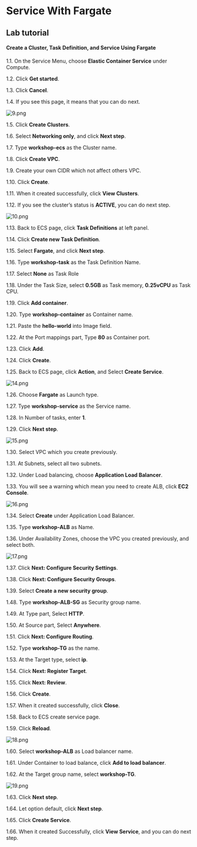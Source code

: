 Service With Fargate
================================================================

## Lab tutorial
#### Create a Cluster, Task Definition, and Service Using Fargate

1.1. 	On the Service Menu, choose **Elastic Container Service** under Compute.

1.2. 	Click **Get started**.

1.3. 	Click **Cancel**.

1.4. 	If you see this page, it means that you can do next.

![9.png](/images/9.png)

1.5. 	Click **Create Clusters**.

1.6. 	Select **Networking only**, and click **Next step**.

1.7. 	Type **workshop-ecs** as the Cluster name.

1.8. 	Click **Create VPC**.

1.9. 	Create your own CIDR which not affect others VPC.

1.10. 	Click **Create**.

1.11. 	When it created successfully, click **View Clusters**.

1.12. 	If you see the cluster’s status is **ACTIVE**, you can do next step.

![10.png](/images/10.png)

1.13. 	Back to ECS page, click **Task Definitions** at left panel.

1.14. 	Click **Create new Task Definition**.

1.15. 	Select **Fargate**, and click **Next step**.

1.16. 	Type **workshop-task** as the Task Definition Name.

1.17. 	Select **None** as Task Role

1.18. 	Under the Task Size, select **0.5GB** as Task memory, **0.25vCPU** as Task CPU.

1.19. 	Click **Add container**.

1.20. 	Type **workshop-container** as Container name.

1.21. 	Paste the **hello-world** into Image field.

1.22. 	At the Port mappings part, Type **80** as Container port.

1.23. 	Click **Add**.

1.24. 	Click **Create**.

1.25. 	Back to ECS page, click **Action**, and Select **Create Service**.

![14.png](/images/14.png)

1.26. 	Choose **Fargate** as Launch type.

1.27. 	Type **workshop-service** as the Service name.

1.28. 	In Number of tasks, enter **1**.

1.29. 	Click **Next step**.

![15.png](/images/15.png)

1.30. 	Select VPC which you create previously.

1.31. 	At Subnets, select all two subnets.

1.32. 	Under Load balancing, choose **Application Load Balancer**.

1.33. 	You will see a warning which mean you need to create ALB, click **EC2 Console**.

![16.png](/images/16.png)

1.34. 	Select **Create** under Application Load Balancer.

1.35. 	Type **workshop-ALB** as Name.

1.36. 	Under Availability Zones, choose the VPC you created previously, and select both.

![17.png](/images/17.png)

1.37. 	Click **Next: Configure Security Settings**.

1.38. 	Click **Next: Configure Security Groups**.

1.39. 	Select **Create a new security group**.

1.48. 	Type **workshop-ALB-SG** as Security group name.

1.49. 	At Type part, Select **HTTP**.

1.50. 	At Source part, Select **Anywhere**.

1.51. 	Click **Next: Configure Routing**.

1.52. 	Type **workshop-TG** as the name.

1.53. 	At the Target type, select **ip**.

1.54. 	Click **Next: Register Target**.

1.55. 	Click **Next: Review**.

1.56. 	Click **Create**.

1.57. 	When it created successfully, click **Close**.

1.58. 	Back to ECS create service page.

1.59. 	Click **Reload**.

![18.png](/images/18.png)

1.60. 	Select **workshop-ALB** as Load balancer name.

1.61. 	Under Container to load balance, click **Add to load balancer**.

1.62. 	At the Target group name, select **workshop-TG**.

![19.png](/images/19.png)

1.63. 	Click **Next step**.

1.64. 	Let option default, click **Next step**.

1.65. 	Click **Create Service**.

1.66. 	When it created Successfully, click **View Service**, and you can do next step.